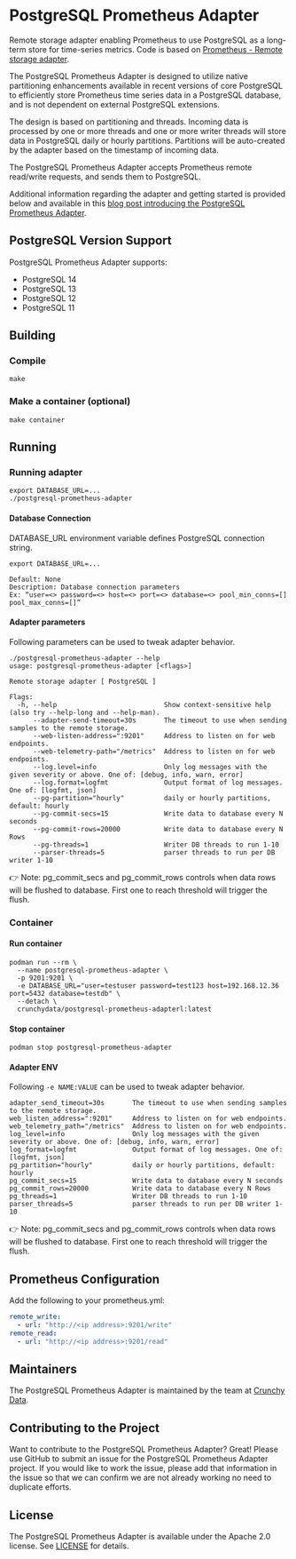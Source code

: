 # PostgreSQL Prometheus Adapter

Remote storage adapter enabling Prometheus to use PostgreSQL as a long-term store for time-series metrics. Code is based on [Prometheus - Remote storage adapter](https://github.com/prometheus/prometheus/tree/master/documentation/examples/remote_storage/remote_storage_adapter).

The PostgreSQL Prometheus Adapter is designed to utilize native partitioning enhancements available in recent versions of core PostgreSQL to efficiently store Prometheus time series data in a PostgreSQL database, and is not dependent on external PostgreSQL extensions.

The design is based on partitioning and threads. Incoming data is processed by one or more threads and one or more writer threads will store data in PostgreSQL daily or hourly partitions. Partitions will be auto-created by the adapter based on the timestamp of incoming data.

The PostgreSQL Prometheus Adapter accepts Prometheus remote read/write requests, and sends them to PostgreSQL.

Additional information regarding the adapter and getting started is provided below and available in this [blog post introducing the PostgreSQL Prometheus Adapter](https://info.crunchydata.com/blog/using-postgres-to-back-prometheus-for-your-postgresql-monitoring-1).

## PostgreSQL Version Support

PostgreSQL Prometheus Adapter supports:

- PostgreSQL 14
- PostgreSQL 13
- PostgreSQL 12
- PostgreSQL 11

## Building

### Compile

```shell
make
```

### Make a container (optional)

```shell
make container
```

## Running

### Running adapter

```shell
export DATABASE_URL=...
./postgresql-prometheus-adapter
```

#### Database Connection

DATABASE_URL environment variable defines PostgreSQL connection string.

```shell
export DATABASE_URL=...

```

```shell
Default: None
Description: Database connection parameters
Ex: “user=<> password=<> host=<> port=<> database=<> pool_min_conns=[] pool_max_conns=[]”
```

#### Adapter parameters

Following parameters can be used to tweak adapter behavior.

```shell
./postgresql-prometheus-adapter --help
usage: postgresql-prometheus-adapter [<flags>]

Remote storage adapter [ PostgreSQL ]

Flags:
  -h, --help                           Show context-sensitive help (also try --help-long and --help-man).
      --adapter-send-timeout=30s       The timeout to use when sending samples to the remote storage.
      --web-listen-address=":9201"     Address to listen on for web endpoints.
      --web-telemetry-path="/metrics"  Address to listen on for web endpoints.
      --log.level=info                 Only log messages with the given severity or above. One of: [debug, info, warn, error]
      --log.format=logfmt              Output format of log messages. One of: [logfmt, json]
      --pg-partition="hourly"          daily or hourly partitions, default: hourly
      --pg-commit-secs=15              Write data to database every N seconds
      --pg-commit-rows=20000           Write data to database every N Rows
      --pg-threads=1                   Writer DB threads to run 1-10
      --parser-threads=5               parser threads to run per DB writer 1-10
```

:point_right: Note: pg_commit_secs and pg_commit_rows controls when data rows will be flushed to database. First one to reach threshold will trigger the flush.

### Container

#### Run container

```shell
podman run --rm \
  --name postgresql-prometheus-adapter \
  -p 9201:9201 \
  -e DATABASE_URL="user=testuser password=test123 host=192.168.12.36 port=5432 database=testdb" \
  --detach \
  crunchydata/postgresql-prometheus-adapterl:latest
```

#### Stop container

```shell
podman stop postgresql-prometheus-adapter
```

#### Adapter ENV

Following `-e NAME:VALUE` can be used to tweak adapter behavior.

```shell
adapter_send_timeout=30s       The timeout to use when sending samples to the remote storage.
web_listen_address=":9201"     Address to listen on for web endpoints.
web_telemetry_path="/metrics"  Address to listen on for web endpoints.
log_level=info                 Only log messages with the given severity or above. One of: [debug, info, warn, error]
log_format=logfmt              Output format of log messages. One of: [logfmt, json]
pg_partition="hourly"          daily or hourly partitions, default: hourly
pg_commit_secs=15              Write data to database every N seconds
pg_commit_rows=20000           Write data to database every N Rows
pg_threads=1                   Writer DB threads to run 1-10
parser_threads=5               parser threads to run per DB writer 1-10
```

:point_right: Note: pg_commit_secs and pg_commit_rows controls when data rows will be flushed to database. First one to reach threshold will trigger the flush.

## Prometheus Configuration

Add the following to your prometheus.yml:

```yaml
remote_write:
  - url: "http://<ip address>:9201/write"
remote_read:
  - url: "http://<ip address>:9201/read"
```

## Maintainers

The PostgreSQL Prometheus Adapter is maintained by the team at [Crunchy Data](https://www.crunchydata.com/).

## Contributing to the Project

Want to contribute to the PostgreSQL Prometheus Adapter? Great! Please use GitHub to submit an issue for the PostgreSQL Prometheus Adapter project. If you would like to work the issue, please add that information in the issue so that we can confirm we are not already working no need to duplicate efforts.

## License

The PostgreSQL Prometheus Adapter is available under the Apache 2.0 license. See [LICENSE](https://github.com/CrunchyData/postgresql-prometheus-adapter/blob/master/LICENSE) for details.
